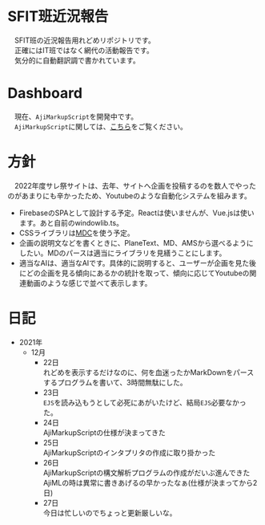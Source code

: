 # SFIT班近況報告
　SFIT班の近況報告用れどめリポジトリです。  
　正確にはIT班ではなく網代の活動報告です。  
　気分的に自動翻訳調で書かれています。
# Dashboard
　現在、`AjiMarkupScript`を開発中です。  
　`AjiMarkupScript`に関しては、[こちら](https://github.com/ajiken4610/ams-interpreter)をご覧ください。  
# 方針
　2022年度サレ祭サイトは、去年、サイトへ企画を投稿するのを数人でやったのがあまりにも辛かったため、Youtubeのような自動化システムを組みます。
- FirebaseのSPAとして設計する予定。Reactは使いませんが、Vue.jsは使います。あと自前のwindowlib.ts。
- CSSライブラリは[MDC](https://material-components.github.io/material-components-web-catalog/)を使う予定。
- 企画の説明文などを書くときに、PlaneText、MD、AMSから選べるようにしたい。MDのパースは適当にライブラリを見繕うことにします。
- 適当なAIは、適当なAIです。具体的に説明すると、ユーザーが企画を見た後にどの企画を見る傾向にあるかの統計を取って、傾向に応じてYoutubeの関連動画のような感じで並べて表示します。
# 日記
- 2021年
  - 12月
    - 22日  
    れどめを表示するだけなのに、何を血迷ったかMarkDownをパースするプログラムを書いて、3時間無駄にした。
    - 23日  
    `EJS`を読み込もうとして必死にあがいたけど、結局`EJS`必要なかった。
    - 24日  
    AjiMarkupScriptの仕様が決まってきた
    - 25日  
    AjiMarkupScriptのインタプリタの作成に取り掛かった
    - 26日  
    AjiMarkupScriptの構文解析プログラムの作成がだいぶ進んできた  
    AjiMLの時は異常に書きあげるの早かったなぁ(仕様が決まってから2日)
    - 27日  
    今日は忙しいのでちょっと更新厳しいな。

